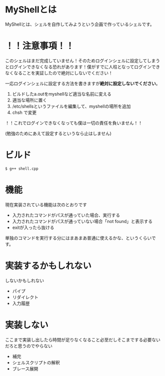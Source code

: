 # MyShellとは
MyShellとは、シェルを自作してみようという企画で作っているシェルです。

# ！！注意事項！！
このシェルはまだ完成していません！そのためログインシェルに設定してしまうとログインできなくなる恐れがあります！僕がすでに人柱となってログインできなくなることを実証したので絶対にしないでください！

一応ログインシェルに設定する方法を書きますが**絶対に設定しないでください**。

1. ビルドしたa.outをmyshellなど適当な名前に変える
1. 適当な場所に置く
1. /etc/shellsというファイルを編集して、myshellの場所を追加
1. chsh で変更

！！これでログインできなくなっても僕は一切の責任を負いません！！

(勉強のためにあえて設定するというなら止はしません)

# ビルド

```sh
$ g++ shell.cpp
```

# 機能
現在実装されている機能は次のとおりです

* 入力されたコマンドがパスが通っていた場合、実行する
* 入力されたコマンドがパスが通っていない場合「not found」と表示する
* exitが入ったら抜ける

単独のコマンドを実行する分にはまあまあ普通に使えるかな、というくらいです。

# 実装するかもしれない
しないかもしれない

* パイプ
* リダイレクト
* 入力履歴

# 実装しない
ここまで実装し出したら時間が足りなくなること必至だしそこまでする必要ないだろと思うのでやらない

* 補完
* シェルスクリプトの解釈
* ブレース展開
